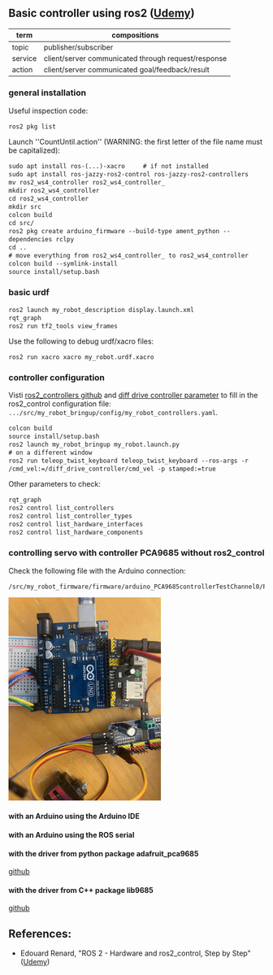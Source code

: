 ## Basic controller using ros2 (<a href="https://www.udemy.com/course/ros2_control/">Udemy</a>)

| term | compositions | 
| - | - | 
| topic | publisher/subscriber | 
| service | client/server communicated through request/response |
| action | client/server communicated goal/feedback/result |

### general installation

Useful inspection code:

    ros2 pkg list

Launch ''CountUntil.action'' (WARNING: the first letter of the file name must be capitalized):

    sudo apt install ros-(...)-xacro     # if not installed
    sudo apt install ros-jazzy-ros2-control ros-jazzy-ros2-controllers
    mv ros2_ws4_controller ros2_ws4_controller_
    mkdir ros2_ws4_controller
    cd ros2_ws4_controller
    mkdir src
    colcon build
    cd src/
    ros2 pkg create arduino_firmware --build-type ament_python --dependencies rclpy
    cd ..
    # move everything from ros2_ws4_controller_ to ros2_ws4_controller
    colcon build --symlink-install
    source install/setup.bash

### basic urdf 

    ros2 launch my_robot_description display.launch.xml 
    rqt_graph
    ros2 run tf2_tools view_frames

Use the following to debug urdf/xacro files:

    ros2 run xacro xacro my_robot.urdf.xacro 

### controller configuration
Visti <a href="https://github.com/ros-controls/ros2_controllers/tree/jazzy/">ros2_controllers github</a> and <a href="https://github.com/ros-controls/ros2_controllers/blob/jazzy/diff_drive_controller/src/diff_drive_controller_parameter.yaml">diff drive controller parameter</a> to fill in the ros2_control configuration file:  ``.../src/my_robot_bringup/config/my_robot_controllers.yaml``.

    colcon build
    source install/setup.bash
    ros2 launch my_robot_bringup my_robot.launch.py
    # on a different window
    ros2 run teleop_twist_keyboard teleop_twist_keyboard --ros-args -r /cmd_vel:=/diff_drive_controller/cmd_vel -p stamped:=true
    
Other parameters to check:
    
    rqt_graph
    ros2 control list_controllers
    ros2 control list_controller_types
    ros2 control list_hardware_interfaces
    ros2 control list_hardware_components

### controlling servo with controller PCA9685 without ros2_control

Check the following file with the Arduino connection:

    /src/my_robot_firmware/firmware/arduino_PCA9685controllerTestChannel0/PCA9685controllerTestChannel0.ino

<img src="https://github.com/SphericalCowww/ROS_init_practice/blob/main/ros2_ws4_controller/src/my_robot_firmware/firmware/Arduino_PCA9685_testChannel0/Arduino_PCA9685_testChannel0.png" width="300">

#### with an Arduino using the Arduino IDE
#### with an Arduino using the ROS serial
#### with the driver from python package adafruit_pca9685

<a href="https://github.com/adafruit/Adafruit_CircuitPython_PCA9685">github</a>

#### with the driver from C++ package lib9685

<a href="https://github.com/TeraHz/PCA9685/">github</a>


## References:
- Edouard Renard, "ROS 2 - Hardware and ros2_control, Step by Step" (<a href="https://www.udemy.com/course/ros2_control/">Udemy</a>)

